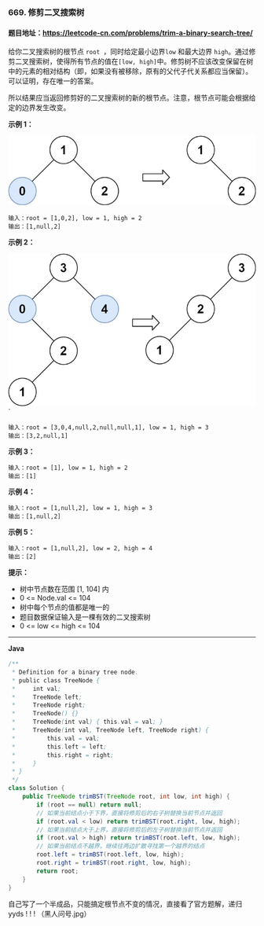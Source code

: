 ### 669. 修剪二叉搜索树

#### 题目地址：https://leetcode-cn.com/problems/trim-a-binary-search-tree/

给你二叉搜索树的根节点 `root `，同时给定最小边界`low` 和最大边界 `high`。通过修剪二叉搜索树，使得所有节点的值在`[low, high]`中。修剪树不应该改变保留在树中的元素的相对结构（即，如果没有被移除，原有的父代子代关系都应当保留）。 可以证明，存在唯一的答案。

所以结果应当返回修剪好的二叉搜索树的新的根节点。注意，根节点可能会根据给定的边界发生改变。

**示例 1：**

![img](trim1.jpg)

```
输入：root = [1,0,2], low = 1, high = 2
输出：[1,null,2]
```

**示例 2：**

![img](trim2.jpg)`

```
输入：root = [3,0,4,null,2,null,null,1], low = 1, high = 3
输出：[3,2,null,1]
```

**示例 3：**

```
输入：root = [1], low = 1, high = 2
输出：[1]
```

**示例 4：**

```
输入：root = [1,null,2], low = 1, high = 3
输出：[1,null,2]
```

**示例 5：**

```
输入：root = [1,null,2], low = 2, high = 4
输出：[2]
```

**提示：**

- 树中节点数在范围 [1, 104] 内
- 0 <= Node.val <= 104
- 树中每个节点的值都是唯一的
- 题目数据保证输入是一棵有效的二叉搜索树
- 0 <= low <= high <= 104

---

**Java**

``` java
/**
 * Definition for a binary tree node.
 * public class TreeNode {
 *     int val;
 *     TreeNode left;
 *     TreeNode right;
 *     TreeNode() {}
 *     TreeNode(int val) { this.val = val; }
 *     TreeNode(int val, TreeNode left, TreeNode right) {
 *         this.val = val;
 *         this.left = left;
 *         this.right = right;
 *     }
 * }
 */
class Solution {
    public TreeNode trimBST(TreeNode root, int low, int high) {
        if (root == null) return null;
        // 如果当前结点小于下界，直接将修剪后的右子树替换当前节点并返回
        if (root.val < low) return trimBST(root.right, low, high);
        // 如果当前结点大于上界，直接将修剪后的左子树替换当前节点并返回
        if (root.val > high) return trimBST(root.left, low, high);
        // 如果当前结点不越界，继续往两边扩散寻找第一个越界的结点
        root.left = trimBST(root.left, low, high);
        root.right = trimBST(root.right, low, high);
        return root;
    }
}
```

自己写了一个半成品，只能搞定根节点不变的情况，直接看了官方题解，递归 yyds ! ! ! （黑人问号.jpg）